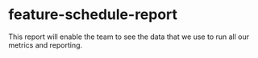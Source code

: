 # feature-schedule-report
This report will enable the team to see the data that we use to run all our metrics and reporting.
